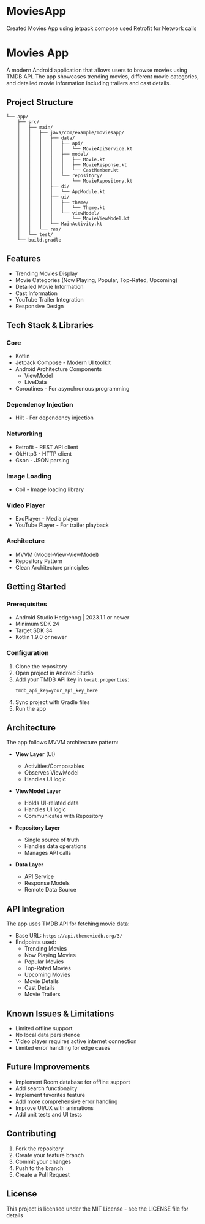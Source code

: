# MoviesApp
Created Movies App using jetpack compose used Retrofit for Network calls
# Movies App

A modern Android application that allows users to browse movies using TMDB API. The app showcases trending movies, different movie categories, and detailed movie information including trailers and cast details.

## Project Structure

```
└── app/
    ├── src/
    │   ├── main/
    │   │   ├── java/com/example/moviesapp/
    │   │   │   ├── data/
    │   │   │   │   ├── api/
    │   │   │   │   │   └── MovieApiService.kt
    │   │   │   │   ├── model/
    │   │   │   │   │   ├── Movie.kt
    │   │   │   │   │   ├── MovieResponse.kt
    │   │   │   │   │   └── CastMember.kt
    │   │   │   │   └── repository/
    │   │   │   │       └── MovieRepository.kt
    │   │   │   ├── di/
    │   │   │   │   └── AppModule.kt
    │   │   │   ├── ui/
    │   │   │   │   ├── theme/
    │   │   │   │   │   └── Theme.kt
    │   │   │   │   └── viewModel/
    │   │   │   │       └── MovieViewModel.kt
    │   │   │   └── MainActivity.kt
    │   │   └── res/
    │   └── test/
    └── build.gradle
```

## Features

- Trending Movies Display
- Movie Categories (Now Playing, Popular, Top-Rated, Upcoming)
- Detailed Movie Information
- Cast Information
- YouTube Trailer Integration
- Responsive Design

## Tech Stack & Libraries

### Core
- Kotlin
- Jetpack Compose - Modern UI toolkit
- Android Architecture Components
  - ViewModel
  - LiveData
- Coroutines - For asynchronous programming

### Dependency Injection
- Hilt - For dependency injection

### Networking
- Retrofit - REST API client
- OkHttp3 - HTTP client
- Gson - JSON parsing

### Image Loading
- Coil - Image loading library

### Video Player
- ExoPlayer - Media player
- YouTube Player - For trailer playback

### Architecture
- MVVM (Model-View-ViewModel)
- Repository Pattern
- Clean Architecture principles

## Getting Started

### Prerequisites
- Android Studio Hedgehog | 2023.1.1 or newer
- Minimum SDK 24
- Target SDK 34
- Kotlin 1.9.0 or newer

### Configuration
1. Clone the repository
2. Open project in Android Studio
3. Add your TMDB API key in `local.properties`:
   ```
   tmdb_api_key=your_api_key_here
   ```
4. Sync project with Gradle files
5. Run the app

## Architecture

The app follows MVVM architecture pattern:

- **View Layer** (UI)
  - Activities/Composables
  - Observes ViewModel
  - Handles UI logic

- **ViewModel Layer**
  - Holds UI-related data
  - Handles UI logic
  - Communicates with Repository

- **Repository Layer**
  - Single source of truth
  - Handles data operations
  - Manages API calls

- **Data Layer**
  - API Service
  - Response Models
  - Remote Data Source

## API Integration

The app uses TMDB API for fetching movie data:
- Base URL: `https://api.themoviedb.org/3/`
- Endpoints used:
  - Trending Movies
  - Now Playing Movies
  - Popular Movies
  - Top-Rated Movies
  - Upcoming Movies
  - Movie Details
  - Cast Details
  - Movie Trailers

## Known Issues & Limitations

- Limited offline support
- No local data persistence
- Video player requires active internet connection
- Limited error handling for edge cases

## Future Improvements

- Implement Room database for offline support
- Add search functionality
- Implement favorites feature
- Add more comprehensive error handling
- Improve UI/UX with animations
- Add unit tests and UI tests

## Contributing

1. Fork the repository
2. Create your feature branch
3. Commit your changes
4. Push to the branch
5. Create a Pull Request

## License

This project is licensed under the MIT License - see the LICENSE file for details
